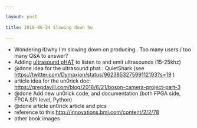 ```yaml
---

layout: post

title: 2018-06-24 Slowing down hu

---
```



-   Wondering if/why I'm slowing down on producing.. Too many users /
    too many Q&A to answer?
-   Adding [ultrasound
    pHAT](https://github.com/kelu124/ultrasHound/tree/master/pHAT) to
    listen to and emit ultrasounds (15-25khz)
-   @done idea for the ultrasound phat : QuietShark (see
    https://twitter.com/Dymaxion/status/962385327599112193?s=19 )
-   article idea for the un0rick doc:
    https://gregdavill.com/blog/2018/6/21/boson-camera-project-part-3
-   @done Add new un0rick code, and documentation (both FPGA side, FPGA
    SPI level, Python)
-   @done article un0rick article and pics
-   reference to this http://innovations.bmj.com/content/2/2/78
-   other book images

